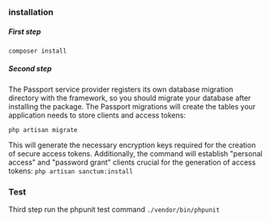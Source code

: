 ### installation

##### First step

 `composer install` 

##### Second step
The Passport service provider registers its own database migration directory with the framework, so you should migrate your database after installing the package. The Passport migrations will create the tables your application needs to store clients and access tokens:

`php artisan migrate`

This will generate the necessary encryption keys required for the creation of secure access tokens. Additionally, the command will establish "personal access" and "password grant" clients crucial for the generation of access tokens:
`php artisan sanctum:install`
### Test
Third step run the phpunit test command
`./vendor/bin/phpunit`